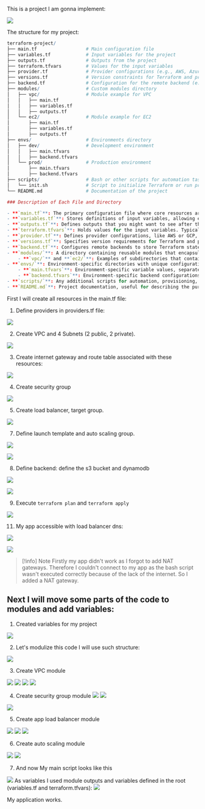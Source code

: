 
This is a project I am gonna implement:

![](../Attachments/Pasted%20image%2020241029183637.png)

The structure for my project:

``` r
terraform-project/
├── main.tf                  # Main configuration file
├── variables.tf             # Input variables for the project
├── outputs.tf               # Outputs from the project
├── terraform.tfvars         # Values for the input variables
├── provider.tf              # Provider configurations (e.g., AWS, Azure, etc.)
├── versions.tf              # Version constraints for Terraform and providers
├── backend.tf               # Configuration for the remote backend (e.g., S3, GCS)
├── modules/                 # Custom modules directory
│   ├── vpc/                 # Module example for VPC
│   │   ├── main.tf
│   │   ├── variables.tf
│   │   ├── outputs.tf
│   └── ec2/                 # Module example for EC2
│       ├── main.tf
│       ├── variables.tf
│       ├── outputs.tf
├── envs/                    # Environments directory
│   ├── dev/                 # Development environment
│   │   ├── main.tfvars
│   │   ├── backend.tfvars
│   └── prod/                # Production environment
│       ├── main.tfvars
│       ├── backend.tfvars
├── scripts/                 # Bash or other scripts for automation tasks
│   └── init.sh              # Script to initialize Terraform or run pre-tasks
└── README.md                # Documentation of the project

### Description of Each File and Directory

- **`main.tf`**: The primary configuration file where core resources are defined, such as compute instances, networking, etc.
- **`variables.tf`**: Stores definitions of input variables, allowing easy customization for different environments.
- **`outputs.tf`**: Defines outputs that you might want to see after the deployment, like instance IPs, VPC IDs, etc.
- **`terraform.tfvars`**: Holds values for the input variables. Typically, it’s where sensitive or environment-specific values are set.
- **`provider.tf`**: Defines provider configurations, like AWS or GCP, allowing Terraform to manage resources in those platforms.
- **`versions.tf`**: Specifies version requirements for Terraform and provider plugins.
- **`backend.tf`**: Configures remote backends to store Terraform state files, such as an S3 bucket in AWS.
- **`modules/`**: A directory containing reusable modules that encapsulate specific resources, such as VPC, EC2, or database configurations.
    - **`vpc/`** and **`ec2/`**: Examples of subdirectories that contain modularized configurations.
- **`envs/`**: Environment-specific directories with unique configurations for different environments, like development (`dev`) and production (`prod`).
    - **`main.tfvars`**: Environment-specific variable values, separate from the `terraform.tfvars` file for better isolation.
    - **`backend.tfvars`**: Environment-specific backend configurations, helpful for storing unique state files per environment.
- **`scripts/`**: Any additional scripts for automation, provisioning, or initialization tasks.
- **`README.md`**: Project documentation, useful for describing the purpose, structure, and setup instructions.

```

First I will create all resources in the main.tf file:

1) Define providers in providers.tf file:

![](../Attachments/Pasted%20image%2020241030173927.png)

2) Create VPC and 4 Subnets (2 public, 2 private).

![](../Attachments/Pasted%20image%2020241030174043.png)

3) Create internet gateway and route table associated with these resources:

![](../Attachments/Pasted%20image%2020241030174213.png)

4) Create security group

![](../Attachments/Pasted%20image%2020241029230512.png)


5) Create load balancer, target group. 

![](../Attachments/Pasted%20image%2020241030174304.png)

7) Define launch template and auto scaling group.

![](../Attachments/Pasted%20image%2020241030174339.png)

![](../Attachments/Pasted%20image%2020241030174404.png)


8) Define backend: define the s3 bucket and dynamodb

![](../Attachments/Pasted%20image%2020241030110109.png)

![](../Attachments/Pasted%20image%2020241030110129.png)

9) Execute `terraform plan` and `terraform apply`

![](../Attachments/Pasted%20image%2020241030111025.png)

11) My app accessible with load balancer dns:

![](../Attachments/Pasted%20image%2020241030173151.png)

![](../Attachments/Pasted%20image%2020241030173325.png)

>[!info] Note
>Firstly my app didn't work as I forgot to add NAT gateways. Therefore I couldn't connect to my app as the bash script wasn't executed correctly because of the lack of the internet.
>So I added a NAT gateway.
## Next I will move some parts of the code to modules and add variables:

1) Created variables for my project

![](../Attachments/Pasted%20image%2020241101170011.png)

2) Let's modulize this code
I will use such structure:

![](../Attachments/Pasted%20image%2020241101173924.png)

3) Create VPC module

![](../Attachments/Pasted%20image%2020241101195250.png)
![](../Attachments/Pasted%20image%2020241101195305.png)
![](../Attachments/Pasted%20image%2020241101195318.png)
![](../Attachments/Pasted%20image%2020241101195331.png)


4) Create security group module
![](../Attachments/Pasted%20image%2020241101195424.png)
![](../Attachments/Pasted%20image%2020241101195450.png)

![](../Attachments/Pasted%20image%2020241101195504.png)


5) Create app load balancer module

![](../Attachments/Pasted%20image%2020241101195708.png)
![](../Attachments/Pasted%20image%2020241101195719.png)
![](../Attachments/Pasted%20image%2020241101195733.png)

6) Create auto scaling module

![](../Attachments/Pasted%20image%2020241101195825.png)
![](../Attachments/Pasted%20image%2020241101195846.png)

7) And now My main script looks like this

![](../Attachments/Pasted%20image%2020241101195918.png)
As variables I used module outputs and variables defined in the root (variables.tf and terraform.tfvars):
![](../Attachments/Pasted%20image%2020241101200023.png)

My application works.